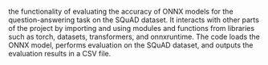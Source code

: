 the functionality of evaluating the accuracy of ONNX models for the question-answering task on the SQuAD dataset. It interacts with other parts of the project by importing and using modules and functions from libraries such as torch, datasets, transformers, and onnxruntime. The code loads the ONNX model, performs evaluation on the SQuAD dataset, and outputs the evaluation results in a CSV file.